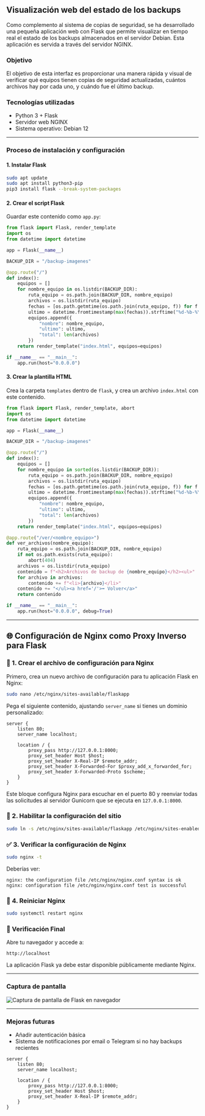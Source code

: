 ## Visualización web del estado de los backups

Como complemento al sistema de copias de seguridad, se ha desarrollado una pequeña aplicación web con Flask que permite visualizar en tiempo real el estado de los backups almacenados en el servidor Debian. Esta aplicación es servida a través del servidor NGINX.

### Objetivo

El objetivo de esta interfaz es proporcionar una manera rápida y visual de verificar qué equipos tienen copias de seguridad actualizadas, cuántos archivos hay por cada uno, y cuándo fue el último backup.

### Tecnologías utilizadas

- Python 3 + Flask
- Servidor web NGINX
- Sistema operativo: Debian 12

---

### Proceso de instalación y configuración

#### 1. Instalar Flask

```bash
sudo apt update
sudo apt install python3-pip
pip3 install flask --break-system-packages
```

#### 2. Crear el script Flask

Guardar este contenido como `app.py`:

```python
from flask import Flask, render_template
import os
from datetime import datetime

app = Flask(__name__)

BACKUP_DIR = "/backup-imagenes"

@app.route("/")
def index():
    equipos = []
    for nombre_equipo in os.listdir(BACKUP_DIR):
        ruta_equipo = os.path.join(BACKUP_DIR, nombre_equipo)
        archivos = os.listdir(ruta_equipo)
        fechas = [os.path.getmtime(os.path.join(ruta_equipo, f)) for f in archivos] if archivos else []
        ultimo = datetime.fromtimestamp(max(fechas)).strftime("%d-%b-%Y %H:%M") if fechas else "--"
        equipos.append({
            "nombre": nombre_equipo,
            "ultimo": ultimo,
            "total": len(archivos)
        })
    return render_template("index.html", equipos=equipos)

if __name__ == "__main__":
    app.run(host="0.0.0.0")
```

#### 3. Crear la plantilla HTML

Crea la carpeta `templates` dentro de `flask`, y crea un archivo `index.html` con este contenido.

``` python 
from flask import Flask, render_template, abort
import os
from datetime import datetime

app = Flask(__name__)

BACKUP_DIR = "/backup-imagenes"

@app.route("/")
def index():
    equipos = []
    for nombre_equipo in sorted(os.listdir(BACKUP_DIR)):
        ruta_equipo = os.path.join(BACKUP_DIR, nombre_equipo)
        archivos = os.listdir(ruta_equipo)
        fechas = [os.path.getmtime(os.path.join(ruta_equipo, f)) for f in archivos] if archivos else []
        ultimo = datetime.fromtimestamp(max(fechas)).strftime("%d-%b-%Y %H:%M") if fechas else "--"
        equipos.append({
            "nombre": nombre_equipo,
            "ultimo": ultimo,
            "total": len(archivos)
        })
    return render_template("index.html", equipos=equipos)

@app.route("/ver/<nombre_equipo>")
def ver_archivos(nombre_equipo):
    ruta_equipo = os.path.join(BACKUP_DIR, nombre_equipo)
    if not os.path.exists(ruta_equipo):
        abort(404)
    archivos = os.listdir(ruta_equipo)
    contenido = f"<h2>Archivos de backup de {nombre_equipo}</h2><ul>"
    for archivo in archivos:
        contenido += f"<li>{archivo}</li>"
    contenido += "</ul><a href='/'>⬅ Volver</a>"
    return contenido

if __name__ == "__main__":
    app.run(host="0.0.0.0", debug=True)
```

---

## 🌐 Configuración de Nginx como Proxy Inverso para Flask
### 📁 1. Crear el archivo de configuración para Nginx

Primero, crea un nuevo archivo de configuración para tu aplicación Flask en Nginx:

```bash
sudo nano /etc/nginx/sites-available/flaskapp
```

Pega el siguiente contenido, ajustando `server_name` si tienes un dominio personalizado:

```nginx
server {
    listen 80;
    server_name localhost;

    location / {
        proxy_pass http://127.0.0.1:8000;
        proxy_set_header Host $host;
        proxy_set_header X-Real-IP $remote_addr;
        proxy_set_header X-Forwarded-For $proxy_add_x_forwarded_for;
        proxy_set_header X-Forwarded-Proto $scheme;
    }
}
```
Este bloque configura Nginx para escuchar en el puerto 80 y reenviar todas las solicitudes al servidor Gunicorn que se ejecuta en `127.0.0.1:8000`.

### 🔗 2. Habilitar la configuración del sitio
```bash
sudo ln -s /etc/nginx/sites-available/flaskapp /etc/nginx/sites-enabled/
```
### ✅ 3. Verificar la configuración de Nginx

```bash
sudo nginx -t
```

Deberías ver:

```
nginx: the configuration file /etc/nginx/nginx.conf syntax is ok
nginx: configuration file /etc/nginx/nginx.conf test is successful
```

### 🔄 4. Reiniciar Nginx

```bash
sudo systemctl restart nginx
```
### 🧪 Verificación Final

Abre tu navegador y accede a:

```
http://localhost
```

La aplicación Flask ya debe estar disponible públicamente mediante Nginx.








---

### Captura de pantalla

![Captura de pantalla de Flask en navegador](https://github.com/user-attachments/assets/37a941da-35ad-45e5-ba47-5eff0a787db7)

---

### Mejoras futuras

- Añadir autenticación básica
- Sistema de notificaciones por email o Telegram si no hay backups recientes

```
server {
    listen 80;
    server_name localhost;

    location / {
        proxy_pass http://127.0.0.1:8000;
        proxy_set_header Host $host;
        proxy_set_header X-Real-IP $remote_addr;
    }
}

```
